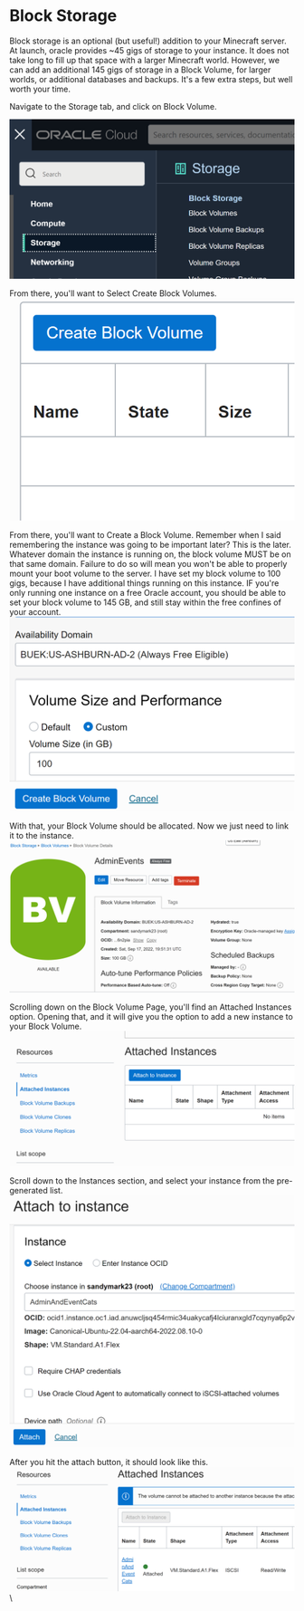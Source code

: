 # Block Storage

Block storage is an optional (but useful!) addition to your Minecraft server. At launch, oracle provides \~45 gigs of storage to your instance. It does not take long to fill up that space with a larger Minecraft world. However, we can add an additional 145 gigs of storage in a Block Volume, for larger worlds, or additional databases and backups. It's a few extra steps, but well worth your time.&#x20;

Navigate to the Storage tab, and click on Block Volume.&#x20;

![](<../../.gitbook/assets/image (12) (1).png>)

From there, you'll want to Select Create Block Volumes.\
![](<../../.gitbook/assets/image (1) (2).png>)

From there, you'll want to Create a Block Volume. Remember when I said remembering the instance was going to be important later? This is the later. Whatever domain the instance is running on, the block volume MUST be on that same domain. Failure to do so will mean you won't be able to properly mount your boot volume to the server. I have set my block volume to 100 gigs, because I have additional things running on this instance. IF you're only running one instance on a free Oracle account, you should be able to set your block volume to 145 GB, and still stay within the free confines of your account. \
![](<../../.gitbook/assets/image (10) (1).png>)

With that, your Block Volume should be allocated. Now we just need to link it to the instance.\
![](<../../.gitbook/assets/image (6).png>)

Scrolling down on the Block Volume Page, you'll find an Attached Instances option. Opening that, and it will give you the option to add a new instance to your Block Volume. \
![](<../../.gitbook/assets/image (10).png>)

Scroll down to the Instances section, and select your instance from the pre-generated list. \
![](<../../.gitbook/assets/image (9) (1).png>)

After you hit the attach button, it should look like this.\
![](<../../.gitbook/assets/image (2) (2).png>)\
